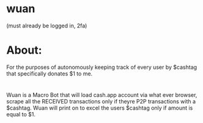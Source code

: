 # wuan
(must already be logged in, 2fa)<br>
# About:
For the purposes of autonomously keeping track of every
user by $cashtag that specifically donates $1 to me.
#
Wuan is a Macro Bot that will load cash.app account 
via what ever browser, scrape all the RECEIVED transactions 
only if theyre P2P transactions with a $cashtag. Wuan will 
print on to excel the users $cashtag only if amount is 
equal to $1.
